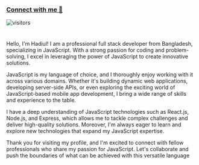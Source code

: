 ### [Connect with me 💬](https://bio.link/hadiul) 
![visitors](https://visitor-badge.laobi.icu/badge?page_id=hadiul.hadiul)
#
Hello, I'm Hadiul! I am a professional full stack developer from Bangladesh, specializing in JavaScript. With a strong passion for coding and problem-solving, I excel in leveraging the power of JavaScript to create innovative solutions.

JavaScript is my language of choice, and I thoroughly enjoy working with it across various domains. Whether it's building dynamic web applications, developing server-side APIs, or even exploring the exciting world of JavaScript-based mobile app development, I bring a wide range of skills and experience to the table.

I have a deep understanding of JavaScript technologies such as React.js, Node.js, and Express, which allows me to tackle complex challenges and deliver high-quality solutions. Moreover, I'm always eager to learn and explore new technologies that expand my JavaScript expertise.

Thank you for visiting my profile, and I'm excited to connect with fellow professionals who share my passion for JavaScript. Let's collaborate and push the boundaries of what can be achieved with this versatile language
